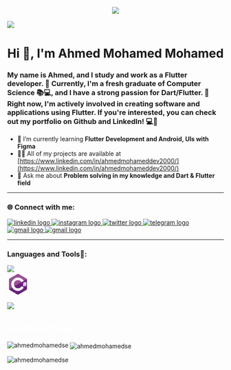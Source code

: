 <p align="center">
  <img src="https://github.com/thompsonemerson/thompsonemerson/raw/master/cover-thompson.png" height="200" style="max-width: 100%;">
</p>
<p>
  <img src="https://user-images.githubusercontent.com/73097560/115834477-dbab4500-a447-11eb-908a-139a6edaec5c.gif" style="max-width: 100%; display: inline-block;" data-target="animated-image.originalImage">
</p>
<!-- <br> -->
<h1 align="center">Hi 👋, I'm Ahmed Mohamed Mohamed </h1>
<h3 >
  My name is Ahmed, and I study and work as a Flutter developer. 🚀 Currently,
  I'm a fresh graduate of Computer Science 📚💻, and I have a strong passion for
  Dart/Flutter. 💙 Right now, I'm actively involved in creating software and
  applications using Flutter. If you're interested, you can check out my
  portfolio on Github and LinkedIn! 💻📱
</h3>


- 🌱 I’m currently learning **Flutter Development and Android, UIs with Figma**
- 👨‍💻 All of my projects are available at
[https://www.linkedin.com/in/ahmedmohameddev2000/](https://www.linkedin.com/in/ahmedmohameddev2000/)
- 💬 Ask me about **Problem solving in my knowledge and Dart & Flutter field**
<hr>
<h3 align="left">🌐 Connect with me:</h3>
<p align="left">
  
<div align="left">
 
  <a href="https://www.linkedin.com/in/ahmedmohameddev2000" target="_blank">
    <img src="https://raw.githubusercontent.com/rahuldkjain/github-profile-readme-generator/master/src/images/icons/Social/linked-in-alt.svg" width="52" height="40" alt="linkedin logo"  />
  </a>
  <a href="https://www.instagram.com/ahmed_m.m_mobillife" target="_blank">
    <img src="https://raw.githubusercontent.com/maurodesouza/profile-readme-generator/master/src/assets/icons/social/instagram/default.svg" width="52" height="40" alt="instagram logo"  />
  </a>
  </a>
  <a href="https://twitter.com/ahmed25_dev" target="_blank">
    <img src="https://raw.githubusercontent.com/maurodesouza/profile-readme-generator/master/src/assets/icons/social/twitter/default.svg" width="52" height="40" alt="twitter logo"  />
  </a>
  
  <a href="https://t.me/ahmedmohamed_dev" target="_blank">
    <img src="https://raw.githubusercontent.com/maurodesouza/profile-readme-generator/master/src/assets/icons/social/telegram/default.svg" width="52" height="40" alt="telegram logo"  />
  </a>
  <a href="https://www.google.com/ahmdmhmdmhmdbdaghny@gmail.com" target="_blank">
    <img src="https://raw.githubusercontent.com/maurodesouza/profile-readme-generator/master/src/assets/icons/social/gmail/default.svg" width="52" height="40" alt="gmail logo"  />
  </a>
  <a  href="https://www.google.com/ahmedmohamedmohamedSE@gmail.com" target="_blank">
    <img src="https://seeklogo.com/images/G/gmail-new-2020-logo-32DBE11BB4-seeklogo.com.png" width="50" height="40" alt="gmail logo" />
  </a>

  
</div>

</p>
<hr>
<h3 align="left">Languages and Tools🚀:</h3>
<p align="left">
  <div align="left">
  <a href="#">
    <img src="https://skillicons.dev/icons?i=dart,flutter,java,kotlin,firebase,sqlite,xd,figma,vscode,androidstudio,git,github,html,css,javascript&theme=dark" />
  </a>
 
</div>


 
 

  <a href="https://www.w3schools.com/cs/" target="_blank" rel="noreferrer">
    <img
      src="https://raw.githubusercontent.com/devicons/devicon/master/icons/csharp/csharp-original.svg"
      alt="csharp"
      width="50"
      height="50"
    />
  </a>

 

</p>
<p>
  <img src="https://user-images.githubusercontent.com/73097560/115834477-dbab4500-a447-11eb-908a-139a6edaec5c.gif" style="max-width: 100%; display: inline-block;" data-target="animated-image.originalImage">
</p>

<h2 align="left" style="color:white;" >🔥 GitHub Status </h2>
<p>
  <img
    align="left"
    src="https://github-readme-stats.vercel.app/api/top-langs?username=ahmedmohamedse&show_icons=true&locale=en&layout=compact"
    alt="ahmedmohamedse"
  />
</p>

<p>
  &nbsp;<img
    align="center"
    src="https://github-readme-stats.vercel.app/api?username=ahmedmohamedse&show_icons=true&locale=en"
    alt="ahmedmohamedse"
  />
</p>

<p>
  <img
    align="center"
    src="https://github-readme-streak-stats.herokuapp.com/?user=ahmedmohamedse&"
    alt="ahmedmohamedse"
  />
</p>


